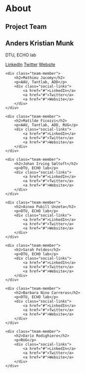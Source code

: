<html>
<head>
<style>
body {
    margin: 0;
    padding: 0 2rem;
    width: 100%;
    max-width: 100vw;
    box-sizing: border-box;
}

.team-grid {
    display: grid;
    grid-template-columns: repeat(auto-fit, minmax(250px, 1fr));
    gap: 2rem;
    width: 100%;
    padding: 2rem 0;
}

.team-member {
    text-align: center;
    width: 100%;
}

.team-member img {
    width: 100%;
    max-width: 300px;
    height: auto;
    margin-bottom: 1rem;
    border-radius: 5px;
}

.team-member h2 {
    font-size: 1.2rem;
    margin: 0.5rem 0;
}

.team-member p {
    margin: 0.5rem 0;
    color: #666;
}

.social-links {
    margin-top: 0.5rem;
    display: flex;
    justify-content: center;
    gap: 1rem;
}

.social-links a {
    color: #ff0000;
    text-decoration: underline;
}

</style>
</head>
<body>

<h1>About</h1>
<h2>Project Team</h2>

<div class="team-grid">
    <div class="team-member">
        <h2>Anders Kristian Munk</h2>
        <p>DTU, ECHO lab</p>
        <div class="social-links">
            <a href="#">LinkedIn</a>
            <a href="#">Twitter</a>
            <a href="#">Website</a>
        </div>
    </div>

    <div class="team-member">
        <h2>Mathieu Jacomy</h2>
        <p>AAU, Tantlab, ADD</p>
        <div class="social-links">
            <a href="#">LinkedIn</a>
            <a href="#">Twitter</a>
            <a href="#">Website</a>
        </div>
    </div>

    <div class="team-member">
        <h2>Matilde Ficozzi</h2>
        <p>AAU, Tantlab, ADD, RUG</p>
        <div class="social-links">
            <a href="#">LinkedIn</a>
            <a href="#">Twitter</a>
            <a href="#">Website</a>
        </div>
    </div>

    <div class="team-member">
        <h2>Johan Irving Søltoft</h2>
        <p>DTU, ECHO lab</p>
        <div class="social-links">
            <a href="#">LinkedIn</a>
            <a href="#">Twitter</a>
            <a href="#">Website</a>
        </div>
    </div>

    <div class="team-member">
        <h2>Ainoa Pubill Unzeta</h2>
        <p>DTU, ECHO lab</p>
        <div class="social-links">
            <a href="#">LinkedIn</a>
            <a href="#">Twitter</a>
            <a href="#">Website</a>
        </div>
    </div>

    <div class="team-member">
        <h2>Sarah Feldes</h2>
        <p>DTU, ECHO lab</p>
        <div class="social-links">
            <a href="#">LinkedIn</a>
            <a href="#">Twitter</a>
            <a href="#">Website</a>
        </div>
    </div>

    <div class="team-member">
        <h2>Barbara Nino Carreras</h2>
        <p>DTU, ECHO lab</p>
        <div class="social-links">
            <a href="#">LinkedIn</a>
            <a href="#">Twitter</a>
            <a href="#">Website</a>
        </div>
    </div>

    <div class="team-member">
        <h2>Dario Rodighiero</h2>
        <p>RUG</p>
        <div class="social-links">
            <a href="#">LinkedIn</a>
            <a href="#">Twitter</a>
            <a href="#">Website</a>
        </div>
    </div>
</div>

</body>
</html>
